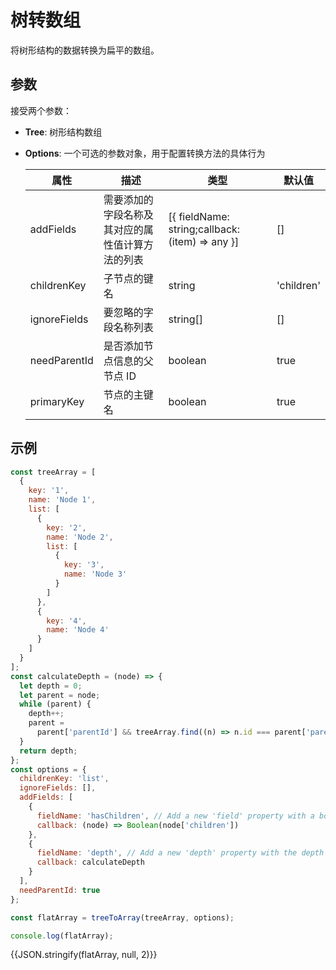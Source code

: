 # 树转数组

将树形结构的数据转换为扁平的数组。

## 参数

接受两个参数：

- **Tree**: 树形结构数组

- **Options**: 一个可选的参数对象，用于配置转换方法的具体行为

  | 属性         | 描述                                             | 类型                                            | 默认值     |
  | ------------ | ------------------------------------------------ | ----------------------------------------------- | ---------- |
  | addFields    | 需要添加的字段名称及其对应的属性值计算方法的列表 | [{ fieldName: string;callback: (item) => any }] | []         |
  | childrenKey  | 子节点的键名                                     | string                                          | 'children' |
  | ignoreFields | 要忽略的字段名称列表                             | string[]                                        | []         |
  | needParentId | 是否添加节点信息的父节点 ID                      | boolean                                         | true       |
  | primaryKey   | 节点的主键名                                   | boolean                                         | true       |

## 示例

```javascript
const treeArray = [
  {
    key: '1',
    name: 'Node 1',
    list: [
      {
        key: '2',
        name: 'Node 2',
        list: [
          {
            key: '3',
            name: 'Node 3'
          }
        ]
      },
      {
        key: '4',
        name: 'Node 4'
      }
    ]
  }
];
const calculateDepth = (node) => {
  let depth = 0;
  let parent = node;
  while (parent) {
    depth++;
    parent =
      parent['parentId'] && treeArray.find((n) => n.id === parent['parentId']);
  }
  return depth;
};
const options = {
  childrenKey: 'list',
  ignoreFields: [],
  addFields: [
    {
      fieldName: 'hasChildren', // Add a new 'field' property with a boolean value
      callback: (node) => Boolean(node['children'])
    },
    {
      fieldName: 'depth', // Add a new 'depth' property with the depth of each node
      callback: calculateDepth
    }
  ],
  needParentId: true
};

const flatArray = treeToArray(treeArray, options);

console.log(flatArray);
```

<script setup lang='ts'>
  import { flatArray }from "@/.vitepress/theme/components/CustomExample"
</script>

{{JSON.stringify(flatArray, null, 2)}}
